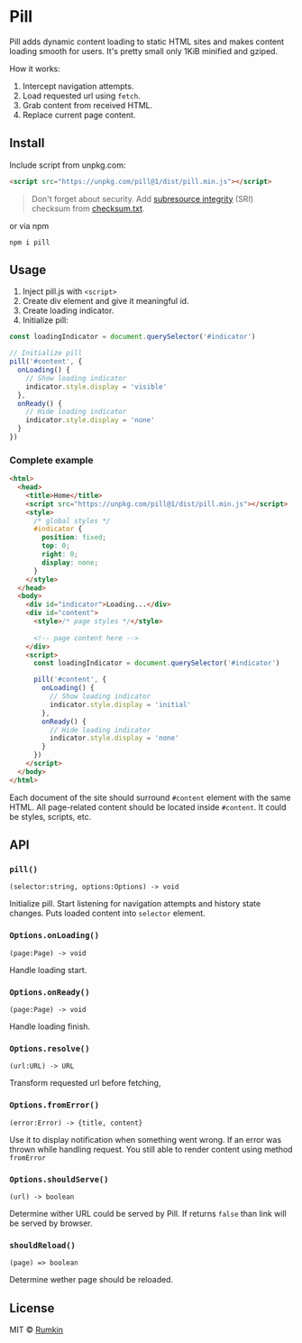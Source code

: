 # Pill

Pill adds dynamic content loading to static HTML sites and makes content loading
smooth for users. It's pretty small only 1KiB minified and gziped.

How it works:

1. Intercept navigation attempts.
2. Load requested url using `fetch`.
3. Grab content from received HTML.
4. Replace current page content.

## Install

Include script from unpkg.com:
```html
<script src="https://unpkg.com/pill@1/dist/pill.min.js"></script>
```

> Don't forget about security. Add [subresource integrity](https://developer.mozilla.org/en-US/docs/Web/Security/Subresource_Integrity) (SRI) checksum
> from [checksum.txt](unpkg.com/pill@1/dist/checksum.txt).

or via npm

```
npm i pill
```

## Usage

1. Inject pill.js with `<script>`
2. Create div element and give it meaningful id.
3. Create loading indicator.
4. Initialize pill:
  ```javascript
  const loadingIndicator = document.querySelector('#indicator')
  
  // Initialize pill
  pill('#content', {
    onLoading() {
      // Show loading indicator
      indicator.style.display = 'visible'
    },
    onReady() {
      // Hide loading indicator
      indicator.style.display = 'none'
    }
  })
  ```

### Complete example

```html
<html>
  <head>
    <title>Home</title>
    <script src="https://unpkg.com/pill@1/dist/pill.min.js"></script>
    <style>
      /* global styles */
      #indicator {
        position: fixed;
        top: 0;
        right: 0;
        display: none;
      }
    </style>
  </head>
  <body>
    <div id="indicator">Loading...</div>
    <div id="content">
      <style>/* page styles */</style>
      
      <!-- page content here -->
    </div>
    <script>
      const loadingIndicator = document.querySelector('#indicator')

      pill('#content', {
        onLoading() {
          // Show loading indicator
          indicator.style.display = 'initial'
        },
        onReady() {
          // Hide loading indicator
          indicator.style.display = 'none'
        }
      })
    </script>
  </body>
</html>
```

Each document of the site should surround `#content` element with the same HTML.
All page-related content should be located inside `#content`. It could be styles, scripts, etc.

## API

### `pill()`
```
(selector:string, options:Options) -> void
```

Initialize pill. Start listening for navigation attempts and history state changes. Puts loaded
content into `selector` element.

### `Options.onLoading()`
```
(page:Page) -> void
```
Handle loading start.

### `Options.onReady()`
```
(page:Page) -> void
```
Handle loading finish.

### `Options.resolve()`
```
(url:URL) -> URL
```
Transform requested url before fetching,

### `Options.fromError()`
```
(error:Error) -> {title, content}
```
Use it to display notification when something went wrong.
If an error was thrown while handling request. You still able
to render content using method `fromError`

### `Options.shouldServe()`
```
(url) -> boolean
```
Determine wither URL could be served by Pill. If returns `false` than link
will be served by browser.

### `shouldReload()`
```
(page) => boolean
```

Determine wether page should be reloaded.

## License

MIT © [Rumkin](https://rumk.in)
